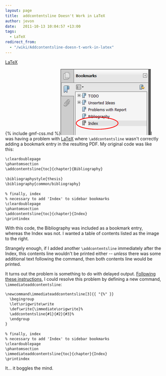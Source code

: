 ```yaml
---
layout: page
title:  addcontentsline Doesn't Work in LaTeX
author: jevon
date:   2011-10-13 10:04:57 +13:00
tags:
  - LaTeX
redirect_from:
  - "/wiki/Addcontentsline-doesn-t-work-in-latex"
---
```


[LaTeX](latex.md)

{% include gmf-css.md %}<img src="/img/gmf/addcontents.png" class="gmf" />I was having a problem with [LaTeX](latex.md) where `\addcontentsline` wasn't correctly adding a bookmark entry in the resulting PDF. My original code was like this:

```
\cleardoublepage
\phantomsection 
\addcontentsline{toc}{chapter}{Bibliography}

\bibliographystyle{thesis}
\bibliography{common/bibliography}

% finally, index
% necessary to add 'Index' to sidebar bookmarks
\cleardoublepage
\phantomsection 
\addcontentsline{toc}{chapter}{Index}
\printindex
```

With this code, the Bibliography was included as a bookmark entry, whereas the Index was not. I wanted a table of contents listed as the image to the right.

Strangely enough, if I added another `\addcontentsline` immediately after the Index, this contents line wouldn't be printed either -- _unless_ there was some additional text following the command, then both contents line would be printed.

It turns out the problem is something to do with delayed output. <a href="http://tex.stackexchange.com/questions/13914/toc-numbering-problem">Following these instructions</a>, I could resolve this problem by defining a new command, `\immediateaddcontentsline`:

```
\newcommand\immediateaddcontentsline[3]{{ "{%" }}
  \begingroup
  \let\origwrite\write
  \def\write{\immediate\origwrite}%
  \addcontentsline{#1}{#2}{#3}%
  \endgroup
}

% finally, index
% necessary to add 'Index' to sidebar bookmarks
\cleardoublepage
\phantomsection 
\immediateaddcontentsline{toc}{chapter}{Index}
\printindex
```

It... it boggles the mind.
